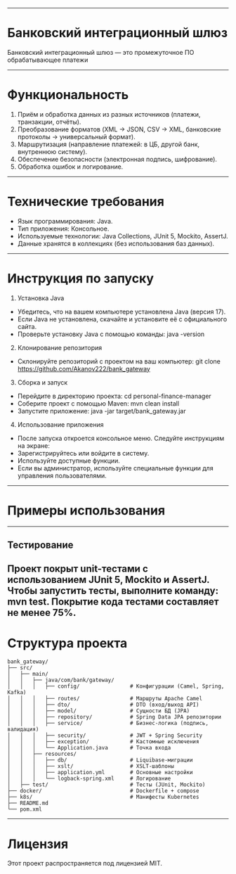 
-----------------------------------------------------------------------
# Банковский интеграционный шлюз
Банковский интеграционный шлюз — это промежуточное ПО обрабатывающее платежи

-----------------------------------------------------------------------
# Функциональность
1. Приём и обработка данных из разных источников (платежи, транзакции, отчёты).
2. Преобразование форматов (XML → JSON, CSV → XML, банковские протоколы → универсальный формат).
3. Маршрутизация (направление платежей: в ЦБ, другой банк, внутреннюю систему).
4. Обеспечение безопасности (электронная подпись, шифрование).
5. Обработка ошибок и логирование.

-----------------------------------------------------------------------
# Технические требования
- Язык программирования: Java.
- Тип приложения: Консольное.
- Используемые технологии: Java Collections, JUnit 5, Mockito, AssertJ.
- Данные хранятся в коллекциях (без использования баз данных).
-----------------------------------------------------------------------
# Инструкция по запуску
1. Установка Java
- Убедитесь, что на вашем компьютере установлена Java (версия 17). 
- Если Java не установлена, скачайте и установите её с официального сайта.
- Проверьте установку Java с помощью команды: java -version
2. Клонирование репозитория
- Склонируйте репозиторий с проектом на ваш компьютер:
git clone https://github.com/Akanov222/bank_gateway
3. Сборка и запуск
- Перейдите в директорию проекта: cd personal-finance-manager
- Соберите проект с помощью Maven: mvn clean install
- Запустите приложение: java -jar target/bank_gateway.jar
4. Использование приложения
- После запуска откроется консольное меню. Следуйте инструкциям на экране:
- Зарегистрируйтесь или войдите в систему.
- Используйте доступные функции.
- Если вы администратор, используйте специальные функции для управления пользователями.
-----------------------------------------------------------------------
# Примеры использования


-----------------------------------------------------------------------
## Тестирование

Проект покрыт unit-тестами с использованием JUnit 5, Mockito и AssertJ. 
Чтобы запустить тесты, выполните команду: mvn test.
Покрытие кода тестами составляет не менее 75%.
-----------------------------------------------------------------------
# Структура проекта
```
bank_gateway/  
├── src/  
│   ├── main/  
│   │   ├── java/com/bank/gateway/  
│   │   │   ├── config/                # Конфигурации (Camel, Spring, Kafka)  
│   │   │   ├── routes/                # Маршруты Apache Camel  
│   │   │   ├── dto/                   # DTO (вход/выход API)  
│   │   │   ├── model/                 # Сущности БД (JPA)  
│   │   │   ├── repository/            # Spring Data JPA репозитории  
│   │   │   ├── service/               # Бизнес-логика (подпись, валидация)  
│   │   │   ├── security/              # JWT + Spring Security  
│   │   │   ├── exception/             # Кастомные исключения  
│   │   │   └── Application.java       # Точка входа  
│   │   ├── resources/  
│   │   │   ├── db/                    # Liquibase-миграции  
│   │   │   ├── xslt/                  # XSLT-шаблоны  
│   │   │   ├── application.yml        # Основные настройки  
│   │   │   └── logback-spring.xml     # Логирование  
│   ├── test/                          # Тесты (JUnit, Mockito)  
├── docker/                            # Dockerfile + compose  
├── k8s/                               # Манифесты Kubernetes  
├── README.md  
└── pom.xml
```
-----------------------------------------------------------------------
# Лицензия

Этот проект распространяется под лицензией MIT.
